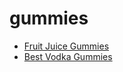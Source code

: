 # gummies

 * [Fruit Juice Gummies](../../index/f/fruit-juice-gummies-240066.json)
 * [Best Vodka Gummies](../../index/b/best-vodka-gummies.json)
